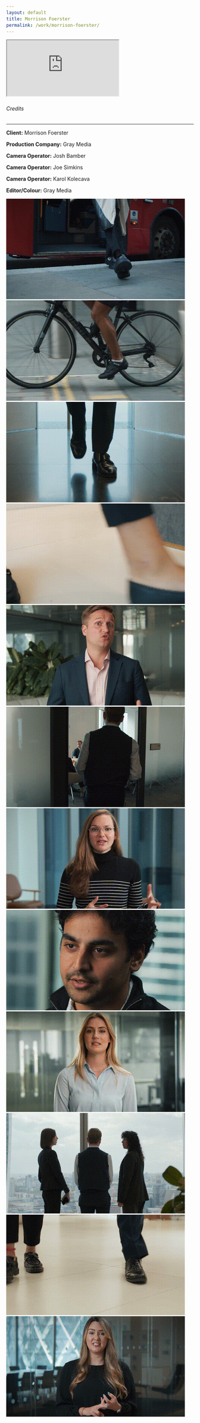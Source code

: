 ```yaml
---
layout: default
title: Morrison Foerster
permalink: /work/morrison-foerster/
---
```


<div class="container mt-5 pt-5">
<div class="ratio ratio-16x9 mb-5">
  <iframe src="https://www.youtube.com/embed/_PnAKLbfFAc?controls=0&modestbranding=1&rel=0&iv_load_policy=3&fs=0&disablekb=1" title="Morrison Foerster" allowfullscreen></iframe>
</div>

<div class="credits-section my-5">
  <div class="position-relative mb-4">
    <h6 class="credits-heading text-uppercase fw-normal text-muted mb-2">Credits</h6>
    <hr class="credits-line">
    <div class="credits-line-highlight"></div>
  </div>

  <p class="mb-2"><strong>Client:</strong> Morrison Foerster</p>
  <p class="mb-2"><strong>Production Company:</strong> Gray Media</p>
  <p class="mb-2"><strong>Camera Operator:</strong> Josh Bamber</p>
  <p class="mb-2"><strong>Camera Operator:</strong> Joe Simkins</p>
  <p class="mb-2"><strong>Camera Operator:</strong> Karol Kolecava</p>
  <p class="mb-2"><strong>Editor/Colour:</strong> Gray Media</p>
</div>

<div class="row g-4">
  <div class="col-md-4"><img src="/assets/gifs/mofo_001.gif" class="grid-image" alt="GIF 1"></div>
  <div class="col-md-4"><img src="/assets/gifs/mofo_002.gif" class="grid-image" alt="GIF 2"></div>
  <div class="col-md-4"><img src="/assets/gifs/mofo_003.gif" class="grid-image" alt="GIF 3"></div>
  <div class="col-md-4"><img src="/assets/gifs/mofo_004.gif" class="grid-image" alt="GIF 4"></div>
  <div class="col-md-4"><img src="/assets/gifs/mofo_005.gif" class="grid-image" alt="GIF 5"></div>
  <div class="col-md-4"><img src="/assets/gifs/mofo_006.gif" class="grid-image" alt="GIF 6"></div>
  <div class="col-md-4"><img src="/assets/gifs/mofo_007.gif" class="grid-image" alt="GIF 7"></div>
  <div class="col-md-4"><img src="/assets/gifs/mofo_008.gif" class="grid-image" alt="GIF 8"></div>
  <div class="col-md-4"><img src="/assets/gifs/mofo_009.gif" class="grid-image" alt="GIF 9"></div>
  <div class="col-md-4"><img src="/assets/gifs/mofo_010.gif" class="grid-image" alt="GIF 9"></div>
  <div class="col-md-4"><img src="/assets/gifs/mofo_011.gif" class="grid-image" alt="GIF 9"></div>
  <div class="col-md-4"><img src="/assets/gifs/mofo_012.gif" class="grid-image" alt="GIF 9"></div>
</div>